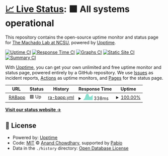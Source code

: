 # [📈 Live Status](https://machado-lab.github.io/rabapp-upptime): <!--live status--> **🟩 All systems operational**

This repository contains the open-source uptime monitor and status page for [The Machado Lab at NCSU](https://machado-lab.github.io/), powered by [Upptime](https://github.com/upptime/upptime).

[![Uptime CI](https://github.com/machado-lab/rabapp-upptime/workflows/Uptime%20CI/badge.svg)](https://github.com/machado-lab/rabapp-upptime/actions?query=workflow%3A%22Uptime+CI%22)
[![Response Time CI](https://github.com/machado-lab/rabapp-upptime/workflows/Response%20Time%20CI/badge.svg)](https://github.com/machado-lab/rabapp-upptime/actions?query=workflow%3A%22Response+Time+CI%22)
[![Graphs CI](https://github.com/machado-lab/rabapp-upptime/workflows/Graphs%20CI/badge.svg)](https://github.com/machado-lab/rabapp-upptime/actions?query=workflow%3A%22Graphs+CI%22)
[![Static Site CI](https://github.com/machado-lab/rabapp-upptime/workflows/Static%20Site%20CI/badge.svg)](https://github.com/machado-lab/rabapp-upptime/actions?query=workflow%3A%22Static+Site+CI%22)
[![Summary CI](https://github.com/machado-lab/rabapp-upptime/workflows/Summary%20CI/badge.svg)](https://github.com/machado-lab/rabapp-upptime/actions?query=workflow%3A%22Summary+CI%22)

With [Upptime](https://upptime.js.org), you can get your own unlimited and free uptime monitor and status page, powered entirely by a GitHub repository. We use [Issues](https://github.com/machado-lab/rabapp-upptime/issues) as incident reports, [Actions](https://github.com/machado-lab/rabapp-upptime/actions) as uptime monitors, and [Pages](https://machado-lab.github.io/rabapp-upptime) for the status page.

<!--start: status pages-->
<!-- This summary is generated by Upptime (https://github.com/upptime/upptime) -->
<!-- Do not edit this manually, your changes will be overwritten -->
<!-- prettier-ignore -->
| URL | Status | History | Response Time | Uptime |
| --- | ------ | ------- | ------------- | ------ |
| <img alt="" src="https://icons.duckduckgo.com/ip3/api.rabapp.org.ico" height="13"> [RABapp](https://api.rabapp.org/health/ready) | 🟩 Up | [ra-bapp.yml](https://github.com/machado-lab/rabapp-upptime/commits/HEAD/history/ra-bapp.yml) | <details><summary><img alt="Response time graph" src="./graphs/ra-bapp/response-time-week.png" height="20"> 338ms</summary><br><a href="https://machado-lab.github.io/rabapp-upptime/history/ra-bapp"><img alt="Response time 338" src="https://img.shields.io/endpoint?url=https%3A%2F%2Fraw.githubusercontent.com%2Fmachado-lab%2Frabapp-upptime%2FHEAD%2Fapi%2Fra-bapp%2Fresponse-time.json"></a><br><a href="https://machado-lab.github.io/rabapp-upptime/history/ra-bapp"><img alt="24-hour response time 322" src="https://img.shields.io/endpoint?url=https%3A%2F%2Fraw.githubusercontent.com%2Fmachado-lab%2Frabapp-upptime%2FHEAD%2Fapi%2Fra-bapp%2Fresponse-time-day.json"></a><br><a href="https://machado-lab.github.io/rabapp-upptime/history/ra-bapp"><img alt="7-day response time 338" src="https://img.shields.io/endpoint?url=https%3A%2F%2Fraw.githubusercontent.com%2Fmachado-lab%2Frabapp-upptime%2FHEAD%2Fapi%2Fra-bapp%2Fresponse-time-week.json"></a><br><a href="https://machado-lab.github.io/rabapp-upptime/history/ra-bapp"><img alt="30-day response time 338" src="https://img.shields.io/endpoint?url=https%3A%2F%2Fraw.githubusercontent.com%2Fmachado-lab%2Frabapp-upptime%2FHEAD%2Fapi%2Fra-bapp%2Fresponse-time-month.json"></a><br><a href="https://machado-lab.github.io/rabapp-upptime/history/ra-bapp"><img alt="1-year response time 338" src="https://img.shields.io/endpoint?url=https%3A%2F%2Fraw.githubusercontent.com%2Fmachado-lab%2Frabapp-upptime%2FHEAD%2Fapi%2Fra-bapp%2Fresponse-time-year.json"></a></details> | <details><summary><a href="https://machado-lab.github.io/rabapp-upptime/history/ra-bapp">100.00%</a></summary><a href="https://machado-lab.github.io/rabapp-upptime/history/ra-bapp"><img alt="All-time uptime 100.00%" src="https://img.shields.io/endpoint?url=https%3A%2F%2Fraw.githubusercontent.com%2Fmachado-lab%2Frabapp-upptime%2FHEAD%2Fapi%2Fra-bapp%2Fuptime.json"></a><br><a href="https://machado-lab.github.io/rabapp-upptime/history/ra-bapp"><img alt="24-hour uptime 100.00%" src="https://img.shields.io/endpoint?url=https%3A%2F%2Fraw.githubusercontent.com%2Fmachado-lab%2Frabapp-upptime%2FHEAD%2Fapi%2Fra-bapp%2Fuptime-day.json"></a><br><a href="https://machado-lab.github.io/rabapp-upptime/history/ra-bapp"><img alt="7-day uptime 100.00%" src="https://img.shields.io/endpoint?url=https%3A%2F%2Fraw.githubusercontent.com%2Fmachado-lab%2Frabapp-upptime%2FHEAD%2Fapi%2Fra-bapp%2Fuptime-week.json"></a><br><a href="https://machado-lab.github.io/rabapp-upptime/history/ra-bapp"><img alt="30-day uptime 100.00%" src="https://img.shields.io/endpoint?url=https%3A%2F%2Fraw.githubusercontent.com%2Fmachado-lab%2Frabapp-upptime%2FHEAD%2Fapi%2Fra-bapp%2Fuptime-month.json"></a><br><a href="https://machado-lab.github.io/rabapp-upptime/history/ra-bapp"><img alt="1-year uptime 100.00%" src="https://img.shields.io/endpoint?url=https%3A%2F%2Fraw.githubusercontent.com%2Fmachado-lab%2Frabapp-upptime%2FHEAD%2Fapi%2Fra-bapp%2Fuptime-year.json"></a></details>

<!--end: status pages-->

[**Visit our status website →**](https://machado-lab.github.io/rabapp-upptime)

## 📄 License

- Powered by: [Upptime](https://github.com/upptime/upptime)
- Code: [MIT](./LICENSE) © [Anand Chowdhary](https://anandchowdhary.com), supported by [Pabio](https://pabio.com)
- Data in the `./history` directory: [Open Database License](https://opendatacommons.org/licenses/odbl/1-0/)
